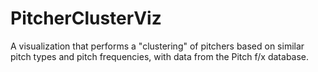 PitcherClusterViz
=================

A visualization that performs a "clustering" of pitchers based on similar pitch types and pitch frequencies, with data from the Pitch f/x database. 
